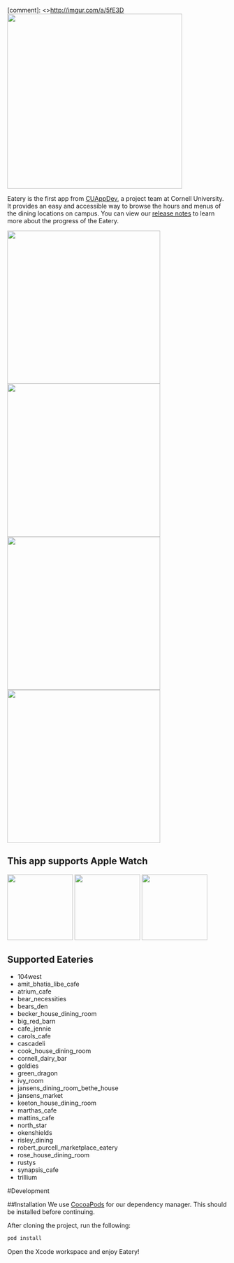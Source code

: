 [comment]: <>http://imgur.com/a/5fE3D
<img src=http://i.imgur.com/PTC7zyB.png width=400 />  

Eatery is the first app from [CUAppDev](http://cuappdev.org), a project team at Cornell University.  It provides an easy and accessible way to browse the hours and menus of the dining locations on campus. You can view our [release notes](https://docs.google.com/document/d/1wSYynvYDXpVSVbyEahlX4qFZHe-TlxOmiDCznqAtwPU/edit?usp=sharing) to learn more about the progress of the Eatery.

<img src=http://i.imgur.com/ScSG0J5.png width=350 />
<img src=http://i.imgur.com/S6Ut7JV.png width=350 />
<img src=http://i.imgur.com/JqdnlUW.png width=350 />
<img src=http://i.imgur.com/FGi6oqB.png width=350 />

## This app supports Apple Watch
<img src=http://i.imgur.com/pkeeRt8.png width=150 />
<img src=http://i.imgur.com/o2yIwec.png width=150 />
<img src=http://i.imgur.com/dsJ1ZfL.png width=150 />

## Supported Eateries
* 104west
* amit_bhatia_libe_cafe
* atrium_cafe
* bear_necessities
* bears_den
* becker_house_dining_room
* big_red_barn
* cafe_jennie
* carols_cafe
* cascadeli
* cook_house_dining_room
* cornell_dairy_bar
* goldies
* green_dragon
* ivy_room
* jansens_dining_room_bethe_house
* jansens_market
* keeton_house_dining_room
* marthas_cafe
* mattins_cafe
* north_star
* okenshields
* risley_dining
* robert_purcell_marketplace_eatery
* rose_house_dining_room
* rustys
* synapsis_cafe
* trillium


#Development

##Installation
We use [CocoaPods](http://cocoapods.org) for our dependency manager. This should be installed before continuing.

After cloning the project, run the following:

```bash
pod install
```

Open the Xcode workspace and enjoy Eatery!
